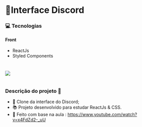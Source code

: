 # 📌Interface Discord

### 💻 Tecnologias

#### Front

- ReactJs
- Styled Components


#

![](https://i.ibb.co/1LfvCLC/Capturar.png)

#

### Descrição do projeto 🚀

- 📙 Clone da interface do Discord;
- 📚 Projeto desenvolvido para estudar ReactJs & CSS.
- 🚀 Feito com base na aula : https://www.youtube.com/watch?v=x4FdZd2-_uU

